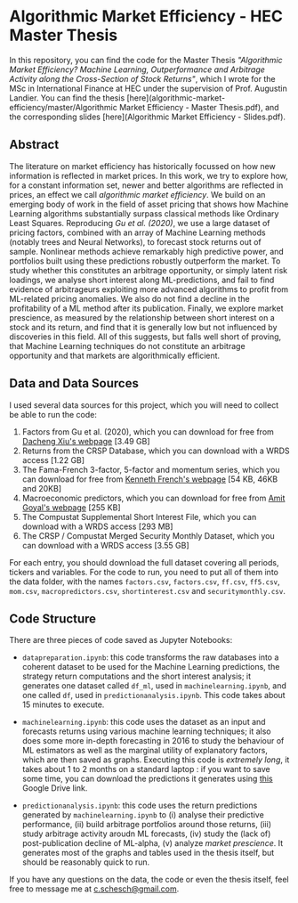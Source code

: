 # Algorithmic Market Efficiency - HEC Master Thesis

In this repository, you can find the code for the Master Thesis _"Algorithmic Market Efficiency? Machine Learning, Outperformance and Arbitrage Activity along the Cross-Section of Stock Returns"_, which I wrote for the MSc in International Finance at HEC under the supervision of Prof. Augustin Landier. You can find the thesis [here](algorithmic-market-efficiency/master/Algorithmic Market Efficiency - Master Thesis.pdf), and the corresponding slides [here](Algorithmic Market Efficiency - Slides.pdf).

## Abstract

The literature on market efficiency has historically focussed on how new information is reflected in market prices. In this work, we try to explore how, for a constant information set, newer and better algorithms are reflected in prices, an effect we call _algorithmic market efficiency_. We build on an emerging body of work in the field of asset pricing that shows how Machine Learning algorithms substantially surpass classical methods like Ordinary Least Squares. Reproducing _Gu et al. (2020)_, we use a large dataset of pricing factors, combined with an array of Machine Learning methods (notably trees and Neural Networks), to forecast stock returns out of sample. Nonlinear methods achieve remarkably high predictive power, and portfolios built using these predictions robustly outperform the market. To study whether this constitutes an arbitrage opportunity, or simply latent risk loadings, we analyse short interest along ML-predictions, and fail to find evidence of arbitrageurs exploiting more advanced algorithms to profit from ML-related pricing anomalies. We also do not find a decline in the profitability of a ML method after its publication. Finally, we explore market prescience, as measured by the relationship between short interest on a stock and its return, and find that it is generally low but not influenced by discoveries in this field. All of this suggests, but falls well short of proving, that Machine Learning techniques do not constitute an arbitrage opportunity and that markets are algorithmically efficient.

## Data and Data Sources

I used several data sources for this project, which you will need to collect be able to run the code:

1) Factors from Gu et al. (2020), which you can download for free from [Dacheng Xiu's webpage](https://dachxiu.chicagobooth.edu/) [3.49 GB]
2) Returns from the CRSP Database, which you can download with a WRDS access [1.22 GB]
3) The Fama-French 3-factor, 5-factor and momentum series, which you can download for free from [Kenneth French's webpage](https://mba.tuck.dartmouth.edu/pages/faculty/ken.french/data_library.html) [54 KB, 46KB and 20KB]
4) Macroeconomic predictors, which you can download for free from [Amit Goyal's webpage](http://www.hec.unil.ch/agoyal/) [255 KB]
5) The Compustat Supplemental Short Interest File, which you can download with a WRDS access [293 MB]
6) The CRSP / Compustat Merged Security Monthly Dataset, which you can download with a WRDS access [3.55 GB]

For each entry, you should download the full dataset covering all periods, tickers and variables. For the code to run, you need to put all of them into the data folder, with the names `factors.csv`, `factors.csv`, `ff.csv`, `ff5.csv`, `mom.csv`, `macropredictors.csv`, `shortinterest.csv` and `securitymonthly.csv`.


## Code Structure

There are three pieces of code saved as Jupyter Notebooks:

* `datapreparation.ipynb`: this code transforms the raw databases into a coherent dataset to be used for the Machine Learning predictions, the strategy return computations and the short interest analysis; it generates one dataset called `df_ml`, used in `machinelearning.ipynb`, and one called `df`, used in `predictionanalysis.ipynb`. This code takes about 15 minutes to execute.

* `machinelearning.ipynb`: this code uses the dataset as an input and forecasts returns using various machine learning techniques; it also does some more in-depth forecasting in 2016 to study the behaviour of ML estimators as well as the marginal utility of explanatory factors, which are then saved as graphs. Executing this code is _extremely long_, it takes about 1 to 2 months on a standard laptop : if you want to save some time, you can download the predictions it generates using [this](???) Google Drive link.

* `predictionanalysis.ipynb`: this code uses the return predictions generated by `machinelearning.ipynb` to (i) analyse their predictive performance, (ii) build arbitrage portfolios around those returns, (iii) study arbitrage activity aroudn ML forecasts, (iv) study the (lack of) post-publication decline of ML-alpha, (v)
analyze _market prescience_. It generates most of the graphs and tables used in the thesis itself, but should be reasonably quick to run.

If you have any questions on the data, the code or even the thesis itself, feel free to message me at c.schesch@gmail.com.


